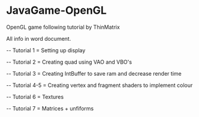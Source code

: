 # JavaGame-OpenGL
OpenGL game following tutorial by ThinMatrix

All info in word document.

-- Tutorial 1 = Setting up display

-- Tutorial 2 = Creating quad using VAO and VBO's

-- Tutorial 3 = Creating IntBuffer to save ram and decrease render time

-- Tutorial 4-5 = Creating vertex and fragment shaders to implement colour

-- Tutorial 6 = Textures

-- Tutorial 7 = Matrices + unfiforms
